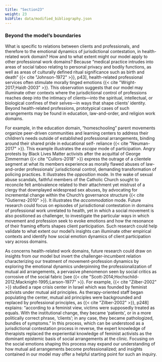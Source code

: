 ```yaml
---
title: "Section23"
weight: 23
bibFile: data/modified_bibliography.json
---
```


### Beyond the model’s boundaries

What is specific to relations between clients and professionals, and therefore to the emotional dynamics of jurisdictional contestation, in health-related work domain? How and to what extent might our model apply to other professional work domains? Because “medical practice intrudes into areas of social taboo relating to personal privacy and bodily functions, as well as areas of culturally defined ritual significance such as birth and death” {{< cite "Johnson-1972" >}}, p43], health-related professional services often stimulate morally tinged emotions {{< cite "Wright-2017;Haidt-2003" >}}. This observation suggests that our model may illuminate other contexts where the jurisdictional control of professions reaches deep into the intimacy of clients—into the spiritual, intellectual, or biological confines of their selves—in ways that shape clients’ identity. Beyond health-related professions, prototypical cases of such arrangements may be found in education, law-and-order, and religion work domains.

For example, in the education domain, “homeschooling” parent movements organize peer-driven communities and learning centers to address their children’s needs outside of established professional arrangements, binding around their shared pride in educational self- reliance {{< cite "Neuman-2017" >}}. This example illustrates the _escape_ mode of participation. Angry protests by Black Lives Matter activists after the acquittal of George Zimmerman {{< cite "Cullors-2018" >}} express the outrage of a clientele segment at what its members experience as morally flawed abuses of law-and-order professionals’ jurisdictional control, demanding transformation of policing practices. It illustrates the _opposition_ mode. In the wake of sexual abuse scandals, faithful members of the Catholic Church sought to reconcile felt ambivalence related to their attachment yet mistrust of a clergy that downplayed widespread sex abuses, by advocating for incremental change within the Church’s governance structure {{< cite "Gutierrez-2010" >}}. It illustrates the _accommodation_ mode. Future research could focus on episodes of jurisdictional contestation in domains of professional work unrelated to health, yet in which a social movement is also positioned as challenger, to investigate the particular ways in which movement and profession seek to evoke emotions and how the resonance of their framing efforts shapes client participation. Such research could help validate to what extent our model’s insights can illuminate other empirical contexts and identify how social emotion dynamics of client participation vary across domains.

As concerns health-related work domains, future research could draw on insights from our model but invert the challenger-incumbent relation characterizing our treatment of movement-profession dynamics by exploring the emotional dynamics underpinning the professionalization of mutual aid arrangements, a pervasive phenomenon seen by social critics as corrosive of the social fabric [see {{< cite "Scott-2014;Hochschild-2012;Macknight-1995;Larson-1977" >}}. For example, {{< cite "Zilber-2002" >}} studied a rape crisis center in Israel which was founded by feminist activists under mutual aid principles. As therapy-oriented staff began populating the center, mutual aid principles were backgrounded and replaced by professional principles, as {{< cite "Zilber-2002" >}}, p248] explains: “according to a feminist view, victims were supposedly treated as equals. With the institutional change, they became ‘patients’, or in a more politically correct phrase, ‘clients’; in any case, they became pathologized, bundles of symptoms.” In this process, which can be understood as a jurisdictional contestation process in reverse, the expert knowledge of therapists replaced the experiential knowledge of feminist activists as the dominant epistemic basis of social arrangements at the clinic. Focusing on the social emotions shaping this process may expand our understanding of how mutual aid arrangements become professionalized; and insights contained in our model may offer a helpful starting point for such an inquiry.
